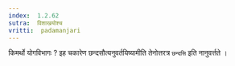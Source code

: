 ```yaml
---
index:  1.2.62
sutra:  विशाखयोश्च
vritti:  padamanjari
---
```


किमर्थो योगविभागः ? इह चकारेण छन्दसौत्यनुवर्तयिष्यामीति तेनोत्तरत्र `छन्दसि` इति नानुवर्त्तते ।
